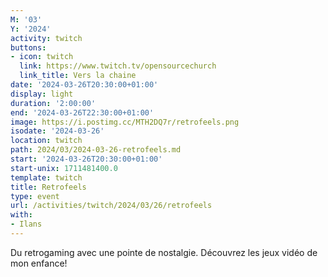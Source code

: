 ```yaml
---
M: '03'
Y: '2024'
activity: twitch
buttons:
- icon: twitch
  link: https://www.twitch.tv/opensourcechurch
  link_title: Vers la chaine
date: '2024-03-26T20:30:00+01:00'
display: light
duration: '2:00:00'
end: '2024-03-26T22:30:00+01:00'
image: https://i.postimg.cc/MTH2DQ7r/retrofeels.png
isodate: '2024-03-26'
location: twitch
path: 2024/03/2024-03-26-retrofeels.md
start: '2024-03-26T20:30:00+01:00'
start-unix: 1711481400.0
template: twitch
title: Retrofeels
type: event
url: /activities/twitch/2024/03/26/retrofeels
with:
- Ilans
---
```

Du retrogaming avec une pointe de nostalgie. Découvrez les jeux vidéo de mon enfance!